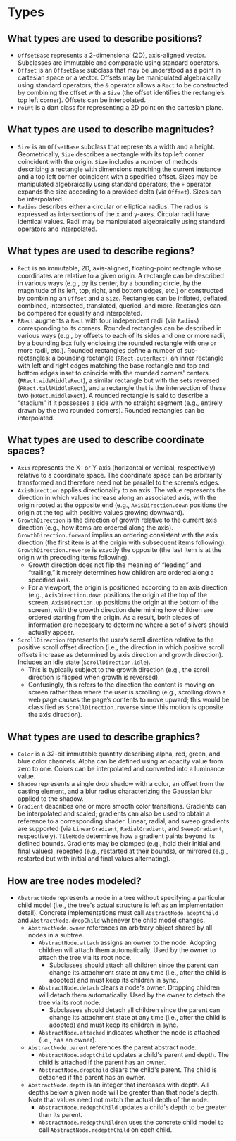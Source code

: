 # Types

## What types are used to describe positions?

* `OffsetBase` represents a 2-dimensional \(2D\), axis-aligned vector. Subclasses are immutable and comparable using standard operators.
* `Offset` is an `OffsetBase` subclass that may be understood as a point in cartesian space or a vector. Offsets may be manipulated algebraically using standard operators; the `&` operator allows a `Rect` to be constructed by combining the offset with a `Size` \(the offset identifies the rectangle’s top left corner\). Offsets can be interpolated.
* `Point` is a dart class for representing a 2D point on the cartesian plane.

## What types are used to describe magnitudes?

* `Size` is an `OffsetBase` subclass that represents a width and a height. Geometrically, `Size` describes a rectangle with its top left corner coincident with the origin. `Size` includes a number of methods describing a rectangle with dimensions matching the current instance and a top left corner coincident with a specified offset. Sizes may be manipulated algebraically using standard operators; the `+` operator expands the size according to a provided delta \(via `Offset`\). Sizes can be interpolated.
* `Radius` describes either a circular or elliptical radius. The radius is expressed as intersections of the x and y-axes. Circular radii have identical values. Radii may be manipulated algebraically using standard operators and interpolated.

## What types are used to describe regions?

* `Rect` is an immutable, 2D, axis-aligned, floating-point rectangle whose coordinates are relative to a given origin. A rectangle can be described in various ways \(e.g., by its center, by a bounding circle, by the magnitude of its left, top, right, and bottom edges, etc.\) or constructed by combining an `Offset` and a `Size`. Rectangles can be inflated, deflated, combined, intersected, translated, queried, and more. Rectangles can be compared for equality and interpolated.
* `RRect` augments a `Rect` with four independent radii \(via `Radius`\) corresponding to its corners. Rounded rectangles can be described in various ways \(e.g., by offsets to each of its sides and one or more radii, by a bounding box fully enclosing the rounded rectangle with one or more radii, etc.\). Rounded rectangles define a number of sub-rectangles: a bounding rectangle \(`RRect.outerRect`\), an inner rectangle with left and right edges matching the base rectangle and top and bottom edges inset to coincide with the rounded corners' centers \(`RRect.wideMiddleRect`\), a similar rectangle but with the sets reversed \(`RRect.tallMiddleRect`\), and a rectangle that is the intersection of these two \(`RRect.middleRect`\). A rounded rectangle is said to describe a “stadium” if it possesses a side with no straight segment \(e.g., entirely drawn by the two rounded corners\). Rounded rectangles can be interpolated.

## What types are used to describe coordinate spaces?

* `Axis` represents the X- or Y-axis \(horizontal or vertical, respectively\) relative to a coordinate space. The coordinate space can be arbitrarily transformed and therefore need not be parallel to the screen’s edges.
* `AxisDirection` applies directionality to an axis. The value represents the direction in which values increase along an associated axis, with the origin rooted at the opposite end \(e.g., `AxisDirection.down` positions the origin at the top with positive values growing downward\).
* `GrowthDirection` is the direction of growth relative to the current axis direction \(e.g., how items are ordered along the axis\). `GrowthDirection.forward` implies an ordering consistent with the axis direction \(the first item is at the origin with subsequent items following\). `GrowthDirection.reverse` is exactly the opposite \(the last item is at the origin with preceding items following\).
  * Growth direction does not flip the meaning of “leading” and “trailing,” it merely determines how children are ordered along a specified axis.
  * For a viewport, the origin is positioned according to an axis direction \(e.g., `AxisDirection.down` positions the origin at the top of the screen, `AxisDirection.up` positions the origin at the bottom of the screen\), with the growth direction determining how children are ordered starting from the origin. As a result, both pieces of information are necessary to determine where a set of slivers should actually appear.
* `ScrollDirection` represents the user’s scroll direction relative to the positive scroll offset direction \(i.e., the direction in which positive scroll offsets increase as determined by axis direction and growth direction\). Includes an idle state \(`ScrollDirection.idle`\).
  * This is typically subject to the growth direction \(e.g., the scroll direction is flipped when growth is reversed\).
  * Confusingly, this refers to the direction the content is moving on screen rather than where the user is scrolling \(e.g., scrolling down a web page causes the page’s contents to move upward; this would be classified as `ScrollDirection.reverse` since this motion is opposite the axis direction\).

## What types are used to describe graphics?

* `Color` is a 32-bit immutable quantity describing alpha, red, green, and blue color channels. Alpha can be defined using an opacity value from zero to one. Colors can be interpolated and converted into a luminance value.
* `Shadow` represents a single drop shadow with a color, an offset from the casting element, and a blur radius characterizing the Gaussian blur applied to the shadow.
* `Gradient` describes one or more smooth color transitions. Gradients can be interpolated and scaled; gradients can also be used to obtain a reference to a corresponding shader. Linear, radial, and sweep gradients are supported \(via `LinearGradient`, `RadialGradient`, and `SweepGradient`, respectively\). `TileMode` determines how a gradient paints beyond its defined bounds. Gradients may be clamped \(e.g., hold their initial and final values\), repeated \(e.g., restarted at their bounds\), or mirrored \(e.g., restarted but with initial and final values alternating\).

## How are tree nodes modeled?

* `AbstractNode` represents a node in a tree without specifying a particular child model \(i.e., the tree's actual structure is left as an implementation detail\). Concrete implementations must call `AbstractNode.adoptChild` and `AbstractNode.dropChild` whenever the child model changes.
  * `AbstractNode.owner` references an arbitrary object shared by all nodes in a subtree.
    * `AbstractNode.attach` assigns an owner to the node. Adopting children will attach them automatically. Used by the owner to attach the tree via its root node.
      * Subclasses should attach all children since the parent can change its attachment state at any time \(i.e., after the child is adopted\) and must keep its children in sync.
    * `AbstractNode.detach` clears a node's owner. Dropping children will detach them automatically. Used by the owner to detach the tree via its root node.
      * Subclasses should detach all children since the parent can change its attachment state at any time \(i.e., after the child is adopted\) and must keep its children in sync.
    * `AbstractNode.attached` indicates whether the node is attached \(i.e., has an owner\).
  * `AbstractNode.parent` references the parent abstract node.
    * `AbstractNode.adoptChild` updates a child's parent and depth. The child is attached if the parent has an owner.
    * `AbstractNode.dropChild` clears the child's parent. The child is detached if the parent has an owner.
  * `AbstractNode.depth` is an integer that increases with depth. All depths below a given node will be greater than that node's depth. Note that values need not match the actual depth of the node.
    * `AbstractNode.redepthChild` updates a child's depth to be greater than its parent.
    * `AbstractNode.redepthChildren` uses the concrete child model to call `AbstractNode.redepthChild` on each child.

